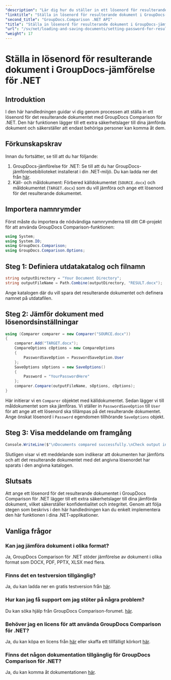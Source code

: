 ```yaml
---
"description": "Lär dig hur du ställer in ett lösenord för resulterande dokument i GroupDocs Comparison för .NET. Förbättra säkerheten och skydda dina jämförda filer."
"linktitle": "Ställa in lösenord för resulterande dokument i GroupDocs-jämförelse för .NET"
"second_title": "GroupDocs.Comparison .NET API"
"title": "Ställa in lösenord för resulterande dokument i GroupDocs-jämförelse för .NET"
"url": "/sv/net/loading-and-saving-documents/setting-password-for-resultant-document/"
"weight": 17
---
```


# Ställa in lösenord för resulterande dokument i GroupDocs-jämförelse för .NET

## Introduktion
I den här handledningen guidar vi dig genom processen att ställa in ett lösenord för det resulterande dokumentet med GroupDocs Comparison för .NET. Den här funktionen lägger till ett extra säkerhetslager till dina jämförda dokument och säkerställer att endast behöriga personer kan komma åt dem.
## Förkunskapskrav
Innan du fortsätter, se till att du har följande:
1. GroupDocs-jämförelse för .NET: Se till att du har GroupDocs-jämförelsebiblioteket installerat i din .NET-miljö. Du kan ladda ner det från [här](https://releases.groupdocs.com/comparison/net/).
2. Käll- och måldokument: Förbered källdokumentet (`SOURCE.docx`) och måldokumentet (`TARGET.docx`) som du vill jämföra och ange ett lösenord för det resulterande dokumentet.

## Importera namnrymder
Först måste du importera de nödvändiga namnrymderna till ditt C#-projekt för att använda GroupDocs Comparison-funktionen:
```csharp
using System;
using System.IO;
using GroupDocs.Comparison;
using GroupDocs.Comparison.Options;
```
## Steg 1: Definiera utdatakatalog och filnamn
```csharp
string outputDirectory = "Your Document Directory";
string outputFileName = Path.Combine(outputDirectory, "RESULT.docx");
```
Ange katalogen där du vill spara det resulterande dokumentet och definera namnet på utdatafilen.
## Steg 2: Jämför dokument med lösenordsinställningar
```csharp
using (Comparer comparer = new Comparer("SOURCE.docx"))
{
    comparer.Add("TARGET.docx");
    CompareOptions cOptions = new CompareOptions
    {
        PasswordSaveOption = PasswordSaveOption.User
    };
    SaveOptions sOptions = new SaveOptions()
    {
        Password = "YourPasswordHere"
    };
    comparer.Compare(outputFileName, sOptions, cOptions);
}
```
Här initierar vi en `Comparer` objektet med källdokumentet. Sedan lägger vi till måldokumentet som ska jämföras. Vi ställer in `PasswordSaveOption` till `User` för att ange att ett lösenord ska tillämpas på det resulterande dokumentet. Ange önskat lösenord i `Password` egendomen tillhörande `SaveOptions` objekt.
## Steg 3: Visa meddelande om framgång
```csharp
Console.WriteLine($"\nDocuments compared successfully.\nCheck output in {outputDirectory}.");
```
Slutligen visar vi ett meddelande som indikerar att dokumenten har jämförts och att det resulterande dokumentet med det angivna lösenordet har sparats i den angivna katalogen.

## Slutsats
Att ange ett lösenord för det resulterande dokumentet i GroupDocs Comparison för .NET lägger till ett extra säkerhetslager till dina jämförda dokument, vilket säkerställer konfidentialitet och integritet. Genom att följa stegen som beskrivs i den här handledningen kan du enkelt implementera den här funktionen i dina .NET-applikationer.
## Vanliga frågor
### Kan jag jämföra dokument i olika format?
Ja, GroupDocs Comparison för .NET stöder jämförelse av dokument i olika format som DOCX, PDF, PPTX, XLSX med flera.
### Finns det en testversion tillgänglig?
Ja, du kan ladda ner en gratis testversion från [här](https://releases.groupdocs.com/).
### Hur kan jag få support om jag stöter på några problem?
Du kan söka hjälp från GroupDocs Comparison-forumet. [här](https://forum.groupdocs.com/c/comparison/12).
### Behöver jag en licens för att använda GroupDocs Comparison för .NET?
Ja, du kan köpa en licens från [här](https://purchase.groupdocs.com/buy) eller skaffa ett tillfälligt körkort [här](https://purchase.groupdocs.com/temporary-license/).
### Finns det någon dokumentation tillgänglig för GroupDocs Comparison för .NET?
Ja, du kan komma åt dokumentationen [här](https://tutorials.groupdocs.com/comparison/net/).